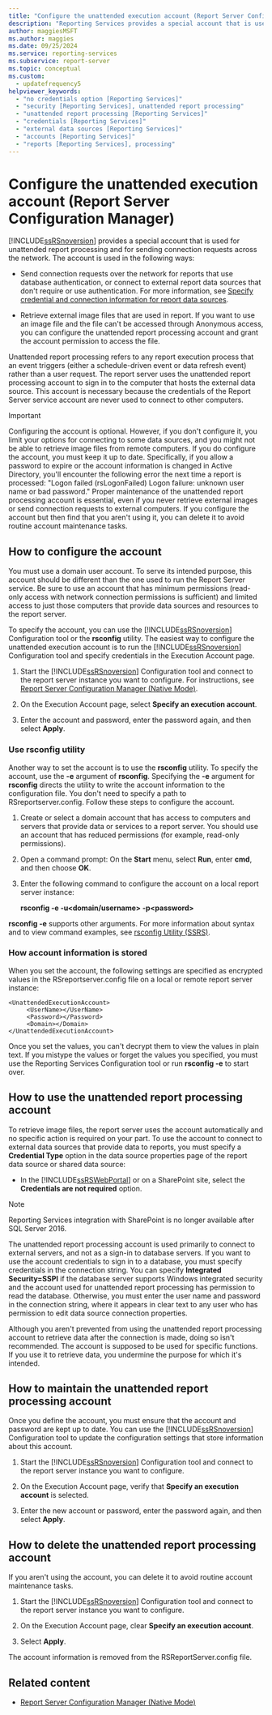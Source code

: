 ```yaml
---
title: "Configure the unattended execution account (Report Server Configuration Manager)"
description: "Reporting Services provides a special account that is used for unattended report processing and for sending connection requests across the network."
author: maggiesMSFT
ms.author: maggies
ms.date: 09/25/2024
ms.service: reporting-services
ms.subservice: report-server
ms.topic: conceptual
ms.custom:
  - updatefrequency5
helpviewer_keywords:
  - "no credentials option [Reporting Services]"
  - "security [Reporting Services], unattended report processing"
  - "unattended report processing [Reporting Services]"
  - "credentials [Reporting Services]"
  - "external data sources [Reporting Services]"
  - "accounts [Reporting Services]"
  - "reports [Reporting Services], processing"
---
```

# Configure the unattended execution account (Report Server Configuration Manager)

  [!INCLUDE[ssRSnoversion](../../includes/ssrsnoversion-md.md)] provides a special account that is used for unattended report processing and for sending connection requests across the network. The account is used in the following ways:  
  
- Send connection requests over the network for reports that use database authentication, or connect to external report data sources that don't require or use authentication. For more information, see [Specify credential and connection information for report data sources](../../reporting-services/report-data/specify-credential-and-connection-information-for-report-data-sources.md).

- Retrieve external image files that are used in report. If you want to use an image file and the file can't be accessed through Anonymous access, you can configure the unattended report processing account and grant the account permission to access the file.  
  
 Unattended report processing refers to any report execution process that an event triggers (either a schedule-driven event or data refresh event) rather than a user request. The report server uses the unattended report processing account to sign in to the computer that hosts the external data source. This account is necessary because the credentials of the Report Server service account are never used to connect to other computers.  
  
> [!IMPORTANT]  
> Configuring the account is optional. However, if you don't configure it, you limit your options for connecting to some data sources, and you might not be able to retrieve image files from remote computers. If you do configure the account, you must keep it up to date. Specifically, if you allow a password to expire or the account information is changed in Active Directory, you'll encounter the following error the next time a report is processed: "Logon failed (rsLogonFailed) Logon failure: unknown user name or bad password." Proper maintenance of the unattended report processing account is essential, even if you never retrieve external images or send connection requests to external computers. If you configure the account but then find that you aren't using it, you can delete it to avoid routine account maintenance tasks.  
  
## How to configure the account  

 You must use a domain user account. To serve its intended purpose, this account should be different than the one used to run the Report Server service. Be sure to use an account that has minimum permissions (read-only access with network connection permissions is sufficient) and limited access to just those computers that provide data sources and resources to the report server.  
  
 To specify the account, you can use the [!INCLUDE[ssRSnoversion](../../includes/ssrsnoversion-md.md)] Configuration tool or the **rsconfig** utility. The easiest way to configure the unattended execution account is to run the [!INCLUDE[ssRSnoversion](../../includes/ssrsnoversion-md.md)] Configuration tool and specify credentials in the Execution Account page.  
  
1. Start the [!INCLUDE[ssRSnoversion](../../includes/ssrsnoversion-md.md)] Configuration tool and connect to the report server instance you want to configure. For instructions, see [Report Server Configuration Manager &#40;Native Mode&#41;](../../reporting-services/install-windows/reporting-services-configuration-manager-native-mode.md).  
  
1. On the Execution Account page, select **Specify an execution account**.  
  
1. Enter the account and password, enter the password again, and then select **Apply**.  
  
### Use rsconfig utility  

 Another way to set the account is to use the **rsconfig** utility. To specify the account, use the **-e** argument of **rsconfig**. Specifying the **-e** argument for **rsconfig** directs the utility to write the account information to the configuration file. You don't need to specify a path to RSreportserver.config. Follow these steps to configure the account.  
  
1. Create or select a domain account that has access to computers and servers that provide data or services to a report server. You should use an account that has reduced permissions (for example, read-only permissions).  
  
1. Open a command prompt: On the **Start** menu, select **Run**, enter **cmd**, and then choose **OK**.  
  
1. Enter the following command to configure the account on a local report server instance:  
  
     **rsconfig -e -u\<domain/username> -p\<password>**  
  
 **rsconfig -e** supports other arguments. For more information about syntax and to view command examples, see [rsconfig Utility &#40;SSRS&#41;](../../reporting-services/tools/rsconfig-utility-ssrs.md).

### How account information is stored  

 When you set the account, the following settings are specified as encrypted values in the RSreportserver.config file on a local or remote report server instance:  
  
```  
<UnattendedExecutionAccount>  
     <UserName></UserName>  
     <Password></Password>  
     <Domain></Domain>  
</UnattendedExecutionAccount>  
```  
  
 Once you set the values, you can't decrypt them to view the values in plain text. If you mistype the values or forget the values you specified, you must use the Reporting Services Configuration tool or run **rsconfig -e** to start over.  
  
## How to use the unattended report processing account  

 To retrieve image files, the report server uses the account automatically and no specific action is required on your part. To use the account to connect to external data sources that provide data to reports, you must specify a **Credential Type** option in the data source properties page of the report data source or shared data source:  
  
- In the [!INCLUDE[ssRSWebPortal](../../includes/ssrswebportal.md)] or on a SharePoint site, select the **Credentials are not required** option.  

> [!NOTE]
> Reporting Services integration with SharePoint is no longer available after SQL Server 2016.
  
 The unattended report processing account is used primarily to connect to external servers, and not as a sign-in to database servers. If you want to use the account credentials to sign in to a database, you must specify credentials in the connection string. You can specify **Integrated Security=SSPI** if the database server supports Windows integrated security and the account used for unattended report processing has permission to read the database. Otherwise, you must enter the user name and password in the connection string, where it appears in clear text to any user who has permission to edit data source connection properties.  
  
 Although you aren't prevented from using the unattended report processing account to retrieve data after the connection is made, doing so isn't recommended. The account is supposed to be used for specific functions. If you use it to retrieve data, you undermine the purpose for which it's intended.  
  
## How to maintain the unattended report processing account  

 Once you define the account, you must ensure that the account and password are kept up to date. You can use the [!INCLUDE[ssRSnoversion](../../includes/ssrsnoversion-md.md)] Configuration tool to update the configuration settings that store information about this account.  
  
1. Start the [!INCLUDE[ssRSnoversion](../../includes/ssrsnoversion-md.md)] Configuration tool and connect to the report server instance you want to configure.  
  
1. On the Execution Account page, verify that **Specify an execution account** is selected.  
  
1. Enter the new account or password, enter the password again, and then select **Apply**.  
  
## How to delete the unattended report processing account  

 If you aren't using the account, you can delete it to avoid routine account maintenance tasks.  
  
1. Start the [!INCLUDE[ssRSnoversion](../../includes/ssrsnoversion-md.md)] Configuration tool and connect to the report server instance you want to configure.  
  
1. On the Execution Account page, clear **Specify an execution account**.  
  
1. Select **Apply**.  
  
 The account information is removed from the RSReportServer.config file.  
  
## Related content

- [Report Server Configuration Manager (Native Mode)](../../reporting-services/install-windows/reporting-services-configuration-manager-native-mode.md)
